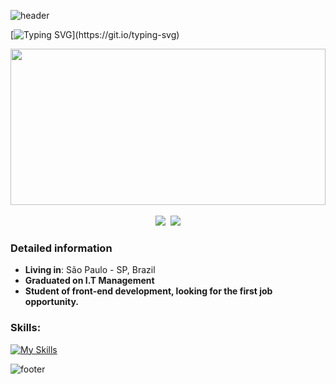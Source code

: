 ![header](https://capsule-render.vercel.app/api?type=waving&color=0:40e0d0,70:4b0082)

[![Typing SVG](https://readme-typing-svg.herokuapp.com/?color=7935D8&size=40&center=true&vCenter=true&width=1000&lines=Hello,+my+name+is+Rudi+👋;I'm+22+years+old.;He4rt+Developers+Member;)](https://git.io/typing-svg)

<div align="center">
  <a href="https://github.com/RudiJr">
   <img width="100%" height="250px" src="https://github-readme-stats.vercel.app/api/top-langs/?username=RudiJr&theme=material-palenight"/>
</div>
 <br>
<div align="center" >
  <a href="https://www.linkedin.com/in/rudi-junior/" ><img src="https://img.shields.io/badge/LinkedIn-0077B5?style=for-the-badge&logo=linkedin&logoColor=white"></img></a>&nbsp;
  <a href = "mailto:rudi.juniior@gmail.com"><img src="https://img.shields.io/badge/-Gmail-%23333?style=for-the-badge&logo=gmail&logoColor=white" target="_blank"></a>
</div>

### Detailed information

* **Living in**: São Paulo - SP, Brazil
* **Graduated on I.T Management** 
* **Student of front-end development, looking for the first job opportunity.** 

###  Skills:
[![My Skills](https://skillicons.dev/icons?i=js,ts,css,html,bootstrap&theme=dark)](https://skillicons.dev)

![footer](https://capsule-render.vercel.app/api?type=waving&color=0:40e0d0,70:4b0082&section=footer)
